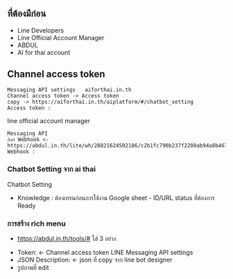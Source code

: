 # 
## ที่ต้องมีก่อน
* Line Developers
* Line Official Account Manager
* ABDUL
* AI for thai account
## Channel access token
```
Messaging API settings   aiforthai.in.th
Channel access token -> Access token
copy -> https://aiforthai.in.th/aiplatform/#/chatbot_setting
Access token : 
```
line official account manager

```
Messaging API
ลิงก์ Webhook <- https://abdul.in.th/lite/wh/28821624502186/c2b1fc790b237f2208ab94a8b4670063.php
Webhook :
```
### Chatbot Setting จาก ai thai
Chatbot Setting
- Knowledge : ต้องเทรนก่อนการใช้งาน 
Google sheet - ID/URL status ที่ต้องการ Ready

### การสร้าง rich menu
* https://abdul.in.th/tools/#
ใส่ 3 อย่าง
- Token: <- Channel access token LINE Messaging API settings
- JSON Description: <- json ที่ copy จาก line bot designer
- รูปภาพที่ edit
